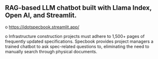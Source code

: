 ## RAG-based LLM chatbot built with Llama Index, Open AI, and Streamlit.

 o https://idotspecbook.streamlit.app/ 
 
 o Infrastructure construction projects must adhere to 1,500+ pages of frequently updated specifications. Specbook provides project managers a trained chatbot to ask spec-related questions to, eliminating the need to manually search through physical documents.

